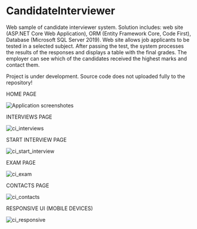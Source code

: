# CandidateInterviewer
Web sample of candidate interviewer system. Solution includes: web site (ASP.NET Core Web Application), ORM (Entity Framework Core, Code First), Database (Microsoft SQL Server 2019). Web site allows job applicants to be tested in a selected subject. After passing the test, the system processes the results of the responses and displays a table with the final grades. The employer can see which of the candidates received the highest marks and contact them.

Project is under development. Source code does not uploaded fully to the repository!


HOME PAGE


![Application screenshotes](https://user-images.githubusercontent.com/54624273/65337971-e057a980-dbd1-11e9-8cf0-f58c7d9eec52.png)


INTERVIEWS PAGE


![ci_interviews](https://user-images.githubusercontent.com/54624273/66349768-5134ea80-e962-11e9-8ecf-ecf85f8d6b01.png)


START INTERVIEW PAGE


![ci_start_interview](https://user-images.githubusercontent.com/54624273/66419673-281d6400-ea0d-11e9-821e-482858d70da8.png)


EXAM PAGE


![ci_exam](https://user-images.githubusercontent.com/54624273/66480830-23f25480-eaa8-11e9-83b1-b905e03f88c6.png)


CONTACTS PAGE


![ci_contacts](https://user-images.githubusercontent.com/54624273/65337983-e5b4f400-dbd1-11e9-9de8-b7e7ab60bfbc.png)


RESPONSIVE UI (MOBILE DEVICES)


![ci_responsive](https://user-images.githubusercontent.com/54624273/66490861-80f70600-eaba-11e9-90a0-db1d7e4a3f15.png)
